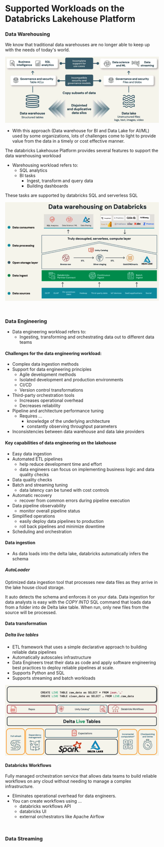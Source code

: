 # Supported Workloads on the Databricks Lakehouse Platform

### Data Warehousing

We know that traditional data warehouses are no longer able to keep up with the needs of today's world. 

![Complex solution using Data warehouse and Data lake](img/complex_dataWarehoue_dataLake.PNG)

- With this approach (Data warehouse for BI and Data Lake for AI/ML) used by some organizations, lots of challenges come to light to provide value from the data in a timely or cost effective manner.

The databricks Lakehouse Platform provides several features to support the data warehousing workload
- Warehousing workload refers to:
    - SQL analytics
    - BI tasks
        - Ingest, transform and query data
        - Building dashboards

These tasks are supported by databricks SQL and serverless SQL

![Data warehousing on databricks](img/data_warehousing_on_databricks.PNG)


<br>


### Data Engineering

- Data engineering workload refers to:
    - Ingesting, transforming and orchestrating data out to different data teams
 

#### Challenges for the data engineering workload:
- Complex data ingestion methods
- Support for data engineering principles
    - Agile development methods
    - Isolated development and production environments
    - CI/CD
    - Version control transformations
- Third-party orchestration tools
    - Increases operational overhead
    - Decreases reliability
- Pipeline and architecture performance tuning
    - Requires ...
        - knowledge of the underlying architecture
        - constantly observing throughput parameters
- Inconsistencies between data warehouse and data lake providers

#### Key capabilities of data engineering on the lakehouse
- Easy data ingestion
- Automated ETL pipelines
    - help reduce development time and effort
    - data engineers can focus on implementing business logic and data quality checks
- Data quality checks
- Batch and streaming tuning
    - data latency can be tuned with cost controls
- Automatic recovery
    - recover from common errors during pipeline execution
- Data pipeline observability
    - monitor overall pipeline status
- Simplified operations
    - easily deploy data pipelines to production
    - roll back pipelines and minimize downtime
- Scheduling and orchestration


#### Data ingestion
- As data loads into the delta lake, databricks automatically infers the schema

##### AutoLoader
Optimized data ingestion tool that processes new data files as they arrive in the lake house cloud storage.

It auto detects the schema and enforces it on your data.
Data ingestion for data analysts is easy with the *COPY INTO* SQL command that loads data from a folder into de Delta lake table. When run, only new files from the source will be processed.


#### Data transformation
##### Delta live tables
- ETL framework that uses a simple declarative approach to building reliable data pipelines
- Automatically autoscales infrastructure
- Data Engineers treat their data as code and apply software engineering best practices to deploy reliable pipelines at scale.
- Supports Python and SQL 
- Supports streaming and batch workloads

![Delta live tables](img/dlt.PNG)


#### Databricks Workflows
Fully managed orchestration service that allows data teams to build reliable workflows on any cloud without needing to manage a complex infrastructure. 

- Eliminates operational overhead for data engineers.
- You can create workflows using ...
    - databricks workflows API
    - databricks UI
    - external orchestrators like Apache Airflow 


<br>


### Data Streaming


